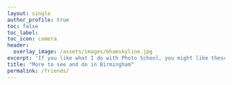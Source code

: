 ```yaml
---
layout: single
author_profile: true
toc: false
toc_label:
toc_icon: camera
header:
  overlay_image: /assets/images/bhamskyline.jpg
excerpt: 'If you like what I do with Photo School, you might like these other people and organisations doing good work in Birmingham'
title: "More to see and do in Birmingham"
permalink: /friends/
---
```


